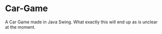 # Car-Game
A Car Game made in Java Swing. What exactly this will end up as is unclear at the moment.
